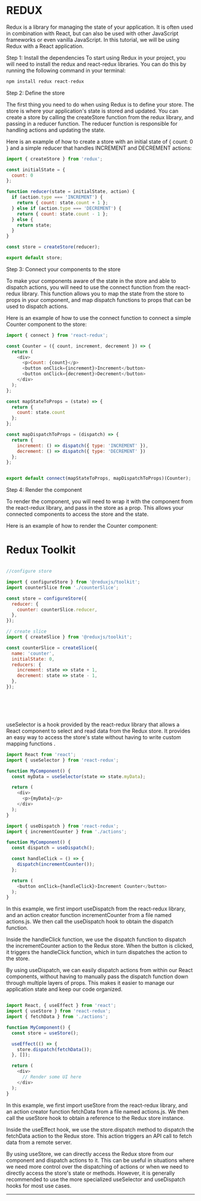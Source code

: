 # REDUX
Redux is a library for managing the state of your application. It is often used in combination with React, but can also be used with other JavaScript frameworks or even vanilla JavaScript. In this tutorial, we will be using Redux with a React application.

Step 1: Install the dependencies
To start using Redux in your project, you will need to install the redux and react-redux libraries. You can do this by running the following command in your terminal:

```js
npm install redux react-redux
```

Step 2: Define the store

The first thing you need to do when using Redux is to define your store. The store is where your application's state is stored and updated. You can create a store by calling the createStore function from the redux library, and passing in a reducer function. The reducer function is responsible for handling actions and updating the state.

Here is an example of how to create a store with an initial state of { count: 0 } and a simple reducer that handles INCREMENT and DECREMENT actions:

```js
import { createStore } from 'redux';

const initialState = {
  count: 0
};

function reducer(state = initialState, action) {
  if (action.type === 'INCREMENT') {
    return { count: state.count + 1 };
  } else if (action.type === 'DECREMENT') {
    return { count: state.count - 1 };
  } else {
    return state;
  }
}

const store = createStore(reducer);

export default store;

```

Step 3: Connect your components to the store

To make your components aware of the state in the store and able to dispatch actions, you will need to use the connect function from the react-redux library. This function allows you to map the state from the store to props in your component, and map dispatch functions to props that can be used to dispatch actions.

Here is an example of how to use the connect function to connect a simple Counter component to the store:

```js
import { connect } from 'react-redux';

const Counter = ({ count, increment, decrement }) => {
  return (
    <div>
      <p>Count: {count}</p>
      <button onClick={increment}>Increment</button>
      <button onClick={decrement}>Decrement</button>
    </div>
  );
};

const mapStateToProps = (state) => {
  return {
    count: state.count
  };
};

const mapDispatchToProps = (dispatch) => {
  return {
    increment: () => dispatch({ type: 'INCREMENT' }),
    decrement: () => dispatch({ type: 'DECREMENT' })
  };
};


export default connect(mapStateToProps, mapDispatchToProps)(Counter);

```

Step 4: Render the component

To render the component, you will need to wrap it with the <Provider> component from the react-redux library, and pass in the store as a prop. This allows your connected components to access the store and the state.

Here is an example of how to render the Counter component:


# Redux Toolkit

```js

//configure store

import { configureStore } from '@reduxjs/toolkit';
import counterSlice from './counterSlice';

const store = configureStore({
  reducer: {
    counter: counterSlice.reducer,
  },
});

// create slice
import { createSlice } from '@reduxjs/toolkit';

const counterSlice = createSlice({
  name: 'counter',
  initialState: 0,
  reducers: {
    increment: state => state + 1,
    decrement: state => state - 1,
  },
});







```
useSelector is a hook provided by the react-redux library that allows a React component to select and read data from the Redux store. It provides an easy way to access the store's state without having to write custom mapping functions .


```js
import React from 'react';
import { useSelector } from 'react-redux';

function MyComponent() {
  const myData = useSelector(state => state.myData);

  return (
    <div>
      <p>{myData}</p>
    </div>
  );
}

```

```js
import { useDispatch } from 'react-redux';
import { incrementCounter } from './actions';

function MyComponent() {
  const dispatch = useDispatch();

  const handleClick = () => {
    dispatch(incrementCounter());
  };

  return (
    <button onClick={handleClick}>Increment Counter</button>
  );
}
```
In this example, we first import useDispatch from the react-redux library, and an action creator function incrementCounter from a file named actions.js. We then call the useDispatch hook to obtain the dispatch function.

Inside the handleClick function, we use the dispatch function to dispatch the incrementCounter action to the Redux store. When the button is clicked, it triggers the handleClick function, which in turn dispatches the action to the store.

By using useDispatch, we can easily dispatch actions from within our React components, without having to manually pass the dispatch function down through multiple layers of props. This makes it easier to manage our application state and keep our code organized.




```js

import React, { useEffect } from 'react';
import { useStore } from 'react-redux';
import { fetchData } from './actions';

function MyComponent() {
  const store = useStore();

  useEffect(() => {
    store.dispatch(fetchData());
  }, []);

  return (
    <div>
      // Render some UI here
    </div>
  );
}
```
In this example, we first import useStore from the react-redux library, and an action creator function fetchData from a file named actions.js. We then call the useStore hook to obtain a reference to the Redux store instance.

Inside the useEffect hook, we use the store.dispatch method to dispatch the fetchData action to the Redux store. This action triggers an API call to fetch data from a remote server.

By using useStore, we can directly access the Redux store from our component and dispatch actions to it. This can be useful in situations where we need more control over the dispatching of actions or when we need to directly access the store's state or methods. However, it is generally recommended to use the more specialized useSelector and useDispatch hooks for most use cases.

--------------------------------------------------------------------------------------------


